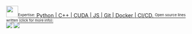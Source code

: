 <a href="https://gist.github.com/casperdcl/7f351ce61f01cfcfb5cfa53097954435" title="code breakdown"><img src="https://gist.githubusercontent.com/casperdcl/7f351ce61f01cfcfb5cfa53097954435/raw/ghstats-a.png" width="32"/><sup><sub>Expertise:</sub></sup> Python | C++ | CUDA | JS | Git | Docker | CI/CD. <sup><sub>Open source lines written (click for more info):</sub></sup><br/><img src="https://gist.githubusercontent.com/casperdcl/7f351ce61f01cfcfb5cfa53097954435/raw/ghstats-5.svg"/></a> ![](https://caspersci.uk.to/cgi-bin/hits.cgi?q=casperdcl&a=hidden)
